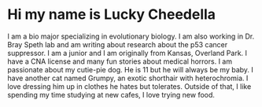 # Hi my name is Lucky Cheedella
<p> I am a bio major specializing in evolutionary biology. I am also working in Dr. Bray Speth lab and am writing about research about the p53 cancer suppressor. I am a junior and I am originally from Kansas, Overland Park. I have a CNA license and many fun stories about medical horrors. I am passionate about my cutie-pie dog. He is 11 but he will always be my baby. I have another cat named Grumpy, an exotic shorthair with heterochromia. I love dressing him up in clothes he hates but tolerates. Outside of that, I like spending my time studying at new cafes, I love trying new food.  </p>
